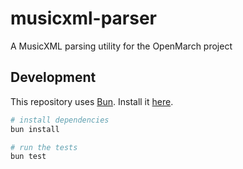 # musicxml-parser

A MusicXML parsing utility for the OpenMarch project

## Development

This repository uses [Bun](https://bun.sh/).
Install it [here](https://bun.sh/docs/installation).

```bash
# install dependencies
bun install

# run the tests
bun test
```
